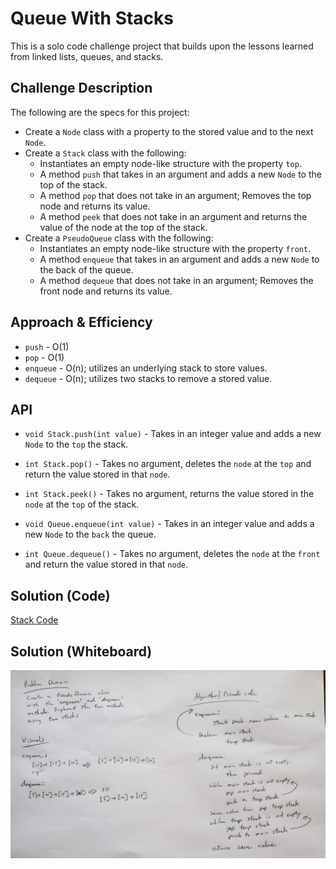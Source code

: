 # Queue With Stacks
<!-- Short summary or background information -->
This is a solo code challenge project that builds upon the lessons learned from linked lists, queues, and stacks.

## Challenge Description
<!-- Description of the challenge -->
The following are the specs for this project:
* Create a `Node` class with a property to the stored value and to the next `Node`.
* Create a `Stack` class with the following:
  * Instantiates an empty node-like structure with the property `top`.
  * A method `push` that takes in an argument and adds a new `Node` to the top of the stack.
  * A method `pop` that does not take in an argument; Removes the top node and returns its value.
  * A method `peek` that does not take in an argument and returns the value of the node at the top of the stack.
* Create a `PseudoQueue` class with the following:
  * Instantiates an empty node-like structure with the property `front`.
  * A method `enqueue` that takes in an argument and adds a new `Node` to the back of the queue.
  * A method `dequeue` that does not take in an argument; Removes the front node and returns its value.

## Approach & Efficiency
<!-- What approach did you take? Why? What is the Big O space/time for this approach? -->
* `push` - O(1)
* `pop` - O(1)
* `enqueue` - O(n); utilizes an underlying stack to store values.
* `dequeue` - O(n); utilizes two stacks to remove a stored value.

## API
<!-- Description of each method publicly available to your Linked List -->
* `void Stack.push(int value)` - Takes in an integer value and adds a new `Node` to the `top` the stack.

* `int Stack.pop()` - Takes no argument, deletes the `node` at the `top` and return the value stored in that `node`.

* `int Stack.peek()` - Takes no argument, returns the value stored in the `node` at the `top` of the stack. 

* `void Queue.enqueue(int value)` - Takes in an integer value and adds a new `Node` to the `back` the queue.

* `int Queue.dequeue()` - Takes no argument, deletes the `node` at the `front` and return the value stored in that `node`.

## Solution (Code)
<!-- Link to code -->
[Stack Code](https://github.com/stephenchu530/data-structures-and-algorithms/blob/master/QueueWithStacks/src/main/java/QueueWithStacks/PseudoQueue.java)

## Solution (Whiteboard)
<!-- Embedded whiteboard image -->
![Whiteboard](assets/QueueWithStacks.jpg)
